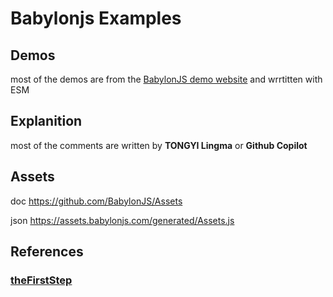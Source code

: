 # Babylonjs Examples

## Demos

most of the demos are from the [BabylonJS demo website](https://www.babylonjs-playground.com/) and wrrtitten with ESM

## Explanition

most of the comments are written by **TONGYI Lingma** or **Github Copilot**

## Assets

doc https://github.com/BabylonJS/Assets

json https://assets.babylonjs.com/generated/Assets.js

## References

### [theFirstStep](https://doc.babylonjs.com/journey/theFirstStep)
